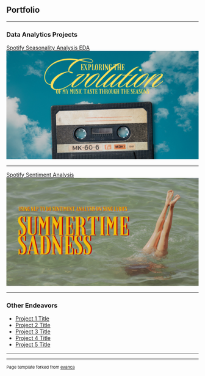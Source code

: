 ## Portfolio

---

### Data Analytics Projects 

[Spotify Seasonality Analysis EDA](/seasons_eda)
<img src="images/seasons_eda.png?raw=true"/>

---
[Spotify Sentiment Analysis](/sentiment_analysis)
<img src="images/sentiment_analysis.png?raw=true"/>

---

### Other Endeavors

- [Project 1 Title](http://example.com/)
- [Project 2 Title](http://example.com/)
- [Project 3 Title](http://example.com/)
- [Project 4 Title](http://example.com/)
- [Project 5 Title](http://example.com/)

---




---
<p style="font-size:11px">Page template forked from <a href="https://github.com/evanca/quick-portfolio">evanca</a></p>
<!-- Remove above link if you don't want to attibute -->

